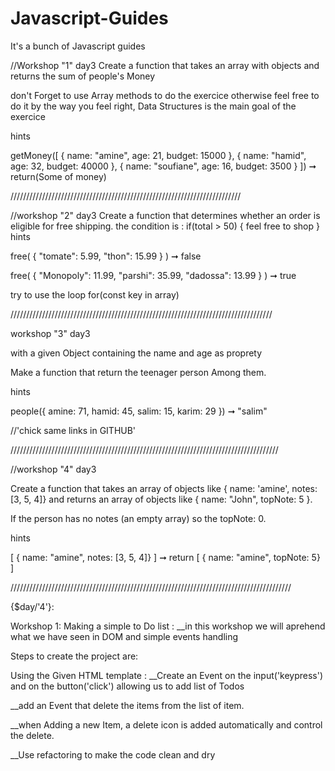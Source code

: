 # Javascript-Guides
It's a bunch of Javascript guides



//Workshop "1" day3
Create a function that takes an array with objects and returns the sum of people's Money

don't Forget to use Array methods to do the exercice otherwise feel free to do it by the way you feel right, Data Structures is the main goal of the exercice

hints

getMoney([
  { name: "amine", age: 21, budget: 15000 },
  { name: "hamid",  age: 32, budget: 40000 },
  { name: "soufiane",  age: 16, budget: 3500 }
]) ➞ return(Some of money)

/////////////////////////////////////////////////////////////////////////

//workshop "2" day3 
Create a function that determines whether an order is eligible for free shipping.
the condition is :
if(total > 50)
{
  feel free to shop
}
hints

free(
  { "tomate": 5.99, "thon": 15.99 }
  ) ➞ false

free(
  { "Monopoly": 11.99, "parshi": 35.99, "dadossa": 13.99 }
  ) ➞ true

try to use the loop for(const key in array)

///////////////////////////////////////////////////////////////////////////////////

workshop "3" day3 

with a given Object containing the name and age as proprety

Make a function that return the teenager person Among them.

hints

people({
  amine: 71,
  hamid: 45,
  salim: 15,
  karim: 29
}) ➞ "salim"

//'chick same links in GITHUB'

/////////////////////////////////////////////////////////////////////////////////////

//workshop "4" day3

Create a function that takes an array of objects like { name: 'amine', notes: [3, 5, 4]} and returns an array of objects like { name: "John", topNote: 5 }.

If the person has no notes (an empty array) so the topNote: 0.

hints

[
  { name: "amine", notes: [3, 5, 4]}
]
 ➞ return 
[
  { name: "amine", topNote: 5}
]


/////////////////////////////////////////////////////////////////////////////////////////

{$day/'4'}:


Workshop 1:
Making a simple to Do list :
__in this workshop we will aprehend what we have seen in DOM and simple events handling

Steps to create the project are:

Using the Given HTML template :
__Create an Event on the input('keypress') and on the button('click') allowing us to add list of Todos

__add an Event that delete the items from the list of item.

__when Adding a new Item, a delete icon is added automatically and control the delete.

__Use refactoring to make the code clean and dry